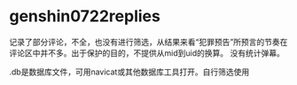 # genshin0722replies
记录了部分评论，不全，也没有进行筛选，从结果来看“犯罪预告”所预言的节奏在评论区中并不多。出于保护的目的，不提供从mid到uid的换算。
没有统计弹幕。

.db是数据库文件，可用navicat或其他数据库工具打开。自行筛选使用
